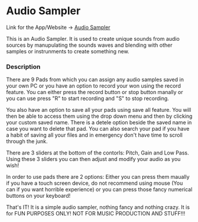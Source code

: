 # Audio Sampler 
Link for the App/Website -> [Audio Sampler](https://audio-sampler-mocha.vercel.app/)

This is an Audio Sampler. It is used to create unique sounds from audio sources by manupulating the sounds waves and blending with other samples or instrunments to create something new.

### Description
There are 9 Pads from which you can assign any audio samples saved in your own PC or you have an option to record your won using the record feature. You can either press the record button or stop button manally or you can use press "R" to start recording and "S" to stop recording. 

You also have an option to save all your pads using save all feature. You will then be able to access them using the drop down menu and then by clicking your custom saved name. There is a detele option beside the saved name in case you want to delete that pad. You can also search your pad if you have a habit of saving all your files and in emergency don't have time to scroll through the junk.

There are 3 sliders at the bottom of the contorls: Pitch, Gain and Low Pass. Using these 3 sliders you can then adjust and modify your audio as you wish!

In order to use pads there are 2 options: Either you can press them maually if you have a touch screen device, do not recommend using mouse (You can if you want horrible experience) or you can press those fancy numerical buttons on your keyboard! 

That's IT! It is a simple audio sampler, nothing fancy and nothing crazy. It is for FUN PURPOSES ONLY! NOT FOR MUSIC PRODUCTION AND STUFF!!!
